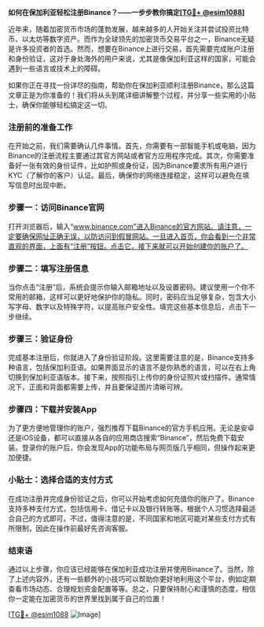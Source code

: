 **如何在保加利亚轻松注册Binance？——一步步教你搞定[[TG💪+ @esim1088](https://t.me/s/esim1088)]**

近年来，随着加密货币市场的蓬勃发展，越来越多的人开始关注并尝试投资比特币、以太坊等数字资产。而作为全球领先的加密货币交易平台之一，Binance无疑是许多投资者的首选。然而，想要在Binance上进行交易，首先需要完成账户注册和身份验证，这对于身处海外的用户来说，尤其是像保加利亚这样的国家，可能会遇到一些语言或技术上的障碍。

如果你正在寻找一份详尽的指南，帮助你在保加利亚顺利注册Binance，那么这篇文章正是为你准备的！我们将从头到尾详细讲解整个过程，并分享一些实用的小贴士，确保你能够轻松搞定这一切。

### 注册前的准备工作

在开始之前，我们需要确认几件事情。首先，你需要有一部智能手机或电脑，因为Binance的注册流程主要通过其官方网站或者官方应用程序完成。其次，你需要准备好一张有效的身份证件，比如护照或身份证，因为Binance要求所有用户进行KYC（了解你的客户）认证。最后，确保你的网络连接稳定，这样可以避免在填写信息时出现中断。

### 步骤一：访问Binance官网

打开浏览器后，输入“www.binance.com”进入Binance的官方网站。请注意，一定要确保网址正确无误，以防访问到假冒网站。一旦进入首页，你会看到一个非常直观的界面，上面有“注册”按钮。点击它，接下来就可以开始创建你的账户了。

### 步骤二：填写注册信息

当你点击“注册”后，系统会提示你输入邮箱地址以及设置密码。建议使用一个你不常用的邮箱，这样可以更好地保护你的隐私。同时，密码应当足够复杂，包含大小写字母、数字以及特殊字符，以提高账户安全性。填完这些基本信息后，点击下一步继续。

### 步骤三：验证身份

完成基本注册后，你就进入了身份验证阶段。这里需要注意的是，Binance支持多种语言，包括保加利亚语。如果界面显示的语言不是你熟悉的语言，可以在右上角切换到保加利亚语版本。接下来，按照指引上传你的身份证照片或扫描件。通常情况下，正面和背面都需要上传，并且要保证图片清晰可辨。

### 步骤四：下载并安装App

为了更方便地管理你的账户，强烈推荐下载Binance的官方手机应用。无论是安卓还是iOS设备，都可以直接从各自的应用商店搜索“Binance”，然后免费下载安装。登录你的账户后，你会发现App的功能布局与网页版几乎相同，但操作起来更加便捷。

### 小贴士：选择合适的支付方式

在成功注册并完成身份验证之后，你可以开始考虑如何充值你的账户了。Binance支持多种支付方式，包括信用卡、借记卡以及银行转账等。根据个人习惯选择最适合自己的方式即可。不过，值得注意的是，不同国家和地区可能对某些支付方式有所限制，因此在操作前最好先咨询客服。

### 结束语

通过以上步骤，你应该已经能够在保加利亚成功注册并使用Binance了。当然，除了上述内容外，还有一些额外的小技巧可以帮助你更好地利用这个平台，例如定期查看市场动态、合理规划资金配置等等。总之，只要保持耐心和谨慎的态度，相信你一定能在加密货币的世界里找到属于自己的位置！

[[TG💪+ @esim1088](https://t.me/s/esim1088) ![Image](https://i.postimg.cc/4NQfJmqS/Snipaste-2025-05-13-00-14-12.png)]